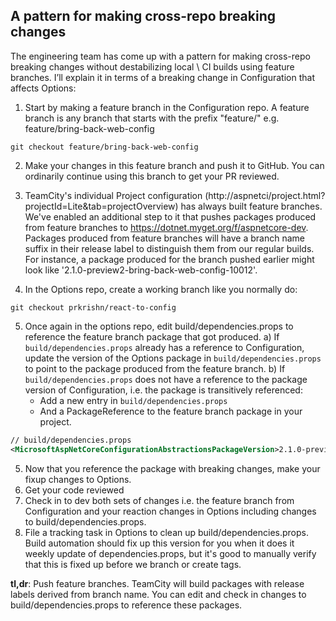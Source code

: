## A pattern for making cross-repo breaking changes

The engineering team has come up with a pattern for making cross-repo breaking changes without destabilizing local \ CI builds using feature branches. I’ll explain it in terms of a breaking change in Configuration that affects Options:

1) Start by making a feature branch in the Configuration repo. A feature branch is any branch that starts with the prefix "feature/" e.g. feature/bring-back-web-config

`git checkout feature/bring-back-web-config`

2) Make your changes in this feature branch and push it to GitHub. You can ordinarily continue using this branch to get your PR reviewed.
3) TeamCity's individual Project configuration (http://aspnetci/project.html?projectId=Lite&tab=projectOverview) has always built feature branches. We've enabled an additional step to it that pushes packages produced from feature branches to https://dotnet.myget.org/f/aspnetcore-dev. 
Packages produced from feature branches will have a branch name suffix in their release label to distinguish them from our regular builds. For instance, a package produced for the branch pushed earlier might look like '2.1.0-preview2-bring-back-web-config-10012'.

4) In the Options repo, create a working branch like you normally do:

`git checkout prkrishn/react-to-config`

5) Once again in the options repo, edit build/dependencies.props to reference the feature branch package that got produced. 
a) If `build/dependencies.props` already has a reference to Configuration, update the version of the Options package in `build/dependencies.props` to point to the package produced from the feature branch.
b) If `build/dependencies.props` does not have a reference to the package version of Configuration, i.e. the package is transitively referenced:
    * Add a new entry in `build/dependencies.props` 
    * And a PackageReference to the feature branch package in your project.

```xml
// build/dependencies.props
<MicrosoftAspNetCoreConfigurationAbstractionsPackageVersion>2.1.0-preview2-bring-back-web-config-10012</MicrosoftAspNetCoreConfigurationAbstractionsPackageVersion>
```

5) Now that you reference the package with breaking changes, make your fixup changes to Options.
6) Get your code reviewed 
7) Check in to dev both sets of changes i.e. the feature branch from Configuration and your reaction changes in Options including changes to build/dependencies.props.
7) File a tracking task in Options to clean up build/dependencies.props. Build automation should fix up this version for you when it does it weekly update of dependencies.props, but it's good to manually verify that this is fixed up before we branch or create tags.

**tl,dr**: Push feature branches. TeamCity will build packages with release labels derived from branch name. You can edit and check in changes to build/dependencies.props to reference these packages.
